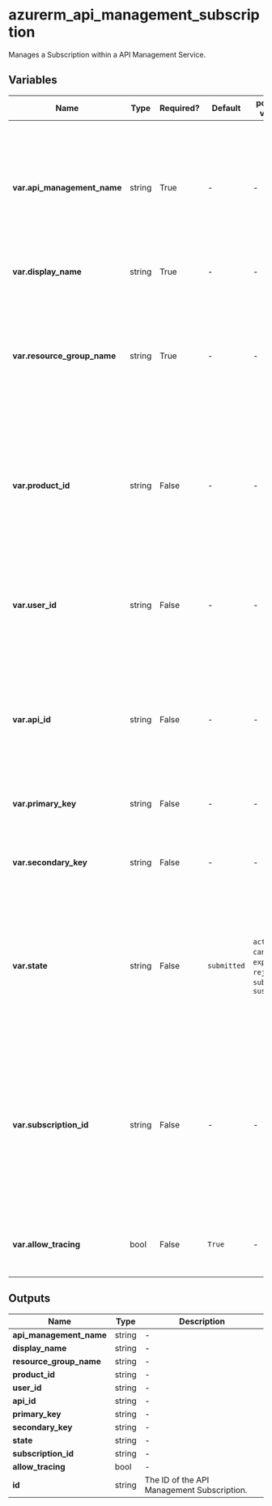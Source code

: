 # azurerm_api_management_subscription

Manages a Subscription within a API Management Service.

## Variables

| Name | Type | Required? | Default  | possible values | Description |
| ---- | ---- | --------- | -------- | ----------- | ----------- |
| **var.api_management_name** | string | True | -  |  -  | The name of the API Management Service where this Subscription should be created. Changing this forces a new resource to be created. | 
| **var.display_name** | string | True | -  |  -  | The display name of this Subscription. | 
| **var.resource_group_name** | string | True | -  |  -  | The name of the Resource Group in which the API Management Service exists. Changing this forces a new resource to be created. | 
| **var.product_id** | string | False | -  |  -  | The ID of the Product which should be assigned to this Subscription. Changing this forces a new resource to be created. | 
| **var.user_id** | string | False | -  |  -  | The ID of the User which should be assigned to this Subscription. Changing this forces a new resource to be created. | 
| **var.api_id** | string | False | -  |  -  | The ID of the API which should be assigned to this Subscription. Changing this forces a new resource to be created. | 
| **var.primary_key** | string | False | -  |  -  | The primary subscription key to use for the subscription. | 
| **var.secondary_key** | string | False | -  |  -  | The secondary subscription key to use for the subscription. | 
| **var.state** | string | False | `submitted`  |  `active`, `cancelled`, `expired`, `rejected`, `submitted`, `suspended`  | The state of this Subscription. Possible values are `active`, `cancelled`, `expired`, `rejected`, `submitted` and `suspended`. Defaults to `submitted`. | 
| **var.subscription_id** | string | False | -  |  -  | An Identifier which should used as the ID of this Subscription. If not specified a new Subscription ID will be generated. Changing this forces a new resource to be created. | 
| **var.allow_tracing** | bool | False | `True`  |  -  | Determines whether tracing can be enabled. Defaults to `true`. | 



## Outputs

| Name | Type | Description |
| ---- | ---- | --------- | 
| **api_management_name** | string  | - | 
| **display_name** | string  | - | 
| **resource_group_name** | string  | - | 
| **product_id** | string  | - | 
| **user_id** | string  | - | 
| **api_id** | string  | - | 
| **primary_key** | string  | - | 
| **secondary_key** | string  | - | 
| **state** | string  | - | 
| **subscription_id** | string  | - | 
| **allow_tracing** | bool  | - | 
| **id** | string  | The ID of the API Management Subscription. | 